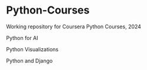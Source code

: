 # Python-Courses
Working repository for Coursera Python Courses, 2024

Python for AI

Python Visualizations

Python and Django
